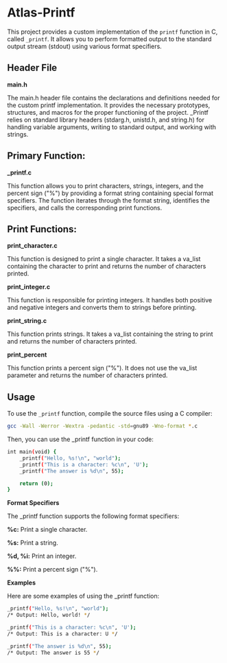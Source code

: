 # Atlas-Printf

This project provides a custom implementation of the `printf` function in C, called `_printf`. It allows you to perform formatted output to the standard output stream (stdout) using various format specifiers.

## Header File

**main.h**

The main.h header file contains the declarations and definitions needed for the custom printf implementation. It provides the necessary prototypes, structures, and macros for the proper functioning of the project. _Printf relies on standard library headers (stdarg.h, unistd.h, and string.h) for handling variable arguments, writing to standard output, and working with strings.

## Primary Function:

**_printf.c**

This function allows you to print characters, strings, integers, and the percent sign ("%") by providing a format string containing special format specifiers. The function iterates through the format string, identifies the specifiers, and calls the corresponding print functions.

## Print Functions:

**print_character.c**

This function is designed to print a single character. It takes a va_list containing the character to print and returns the number of characters printed.

**print_integer.c**

This function is responsible for printing integers. It handles both positive and negative integers and converts them to strings before printing.

**print_string.c**

This function prints strings. It takes a va_list containing the string to print and returns the number of characters printed.

**print_percent**

This function prints a percent sign ("%"). It does not use the va_list parameter and returns the number of characters printed.

## Usage

To use the `_printf` function, compile the source files using a C compiler:

```bash
gcc -Wall -Werror -Wextra -pedantic -std=gnu89 -Wno-format *.c
```

Then, you can use the _printf function in your code:

```bash
int main(void) {
    _printf("Hello, %s!\n", "world");
    _printf("This is a character: %c\n", 'U');
    _printf("The answer is %d\n", 55);

    return (0);
}
```
**Format Specifiers**

The _printf function supports the following format specifiers:

**%c:** Print a single character.

**%s:** Print a string.

**%d, %i:** Print an integer.

**%%:** Print a percent sign ("%").

**Examples**

Here are some examples of using the _printf function:

```bash
_printf("Hello, %s!\n", "world");
/* Output: Hello, world! */

_printf("This is a character: %c\n", 'U');
/* Output: This is a character: U */

_printf("The answer is %d\n", 55);
/* Output: The answer is 55 */
```

